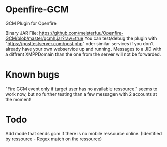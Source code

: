Openfire-GCM
============

GCM Plugin for Openfire


Binary JAR File: https://github.com/meisterfuu/Openfire-GCM/blob/master/gcmh.jar?raw=true
You can test/debug the plugin with "https://posttestserver.com/post.php" oder similar services if you don't already have your own webservice up and running.
Messages to a JID with a diffrent XMPPDomain than the one from the server will not be forwarded.


Known bugs
============

"Fire GCM event only if target user has no available ressource." seems to work now, but no further testing than a few messagen with 2 accounts at the moment!



Todo
============

Add mode that sends gcm if there is no mobile ressource online. (Identified by ressource - Regex match on the ressource)
